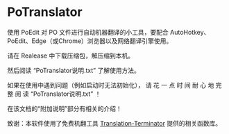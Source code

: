 # PoTranslator
使用 PoEdit 对 PO 文件进行自动机器翻译的小工具，要配合 AutoHotkey、PoEdit、Edge（或Chrome）浏览器以及网络翻译引擎使用。

请在 Realease 中下载压缩包，解压缩到本机。

然后阅读 “PoTranslator说明.txt” 了解使用方法。

如果在使用中遇到问题（例如启动时无法初始化），
请 花 一 点 时 间 耐 心 地 完 整 阅 读 “PoTranslator说明.txt” ！

在该文档的“附加说明”部分有相关的介绍！

致谢：本软件使用了免费机翻工具 [Translation-Terminator](https://github.com/telppa/Translation-Terminator) 提供的相关函数库。
